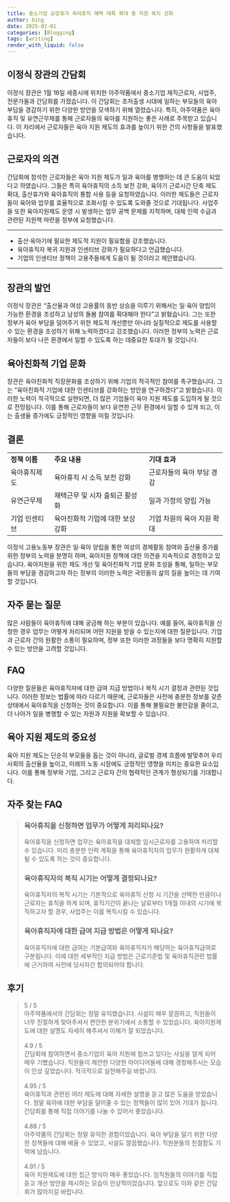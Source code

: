```yaml
---
title: 중소기업 요양휴가 육아휴직 혜택 대폭 확대 중 직원 복지 강화
author: bing
date: 2025-02-01
categories: [Blogging]
tags: [writing]
render_with_liquid: false
---
```



<h2 id='이정식 장관의 간담회'>이정식 장관의 간담회</h2>

<p>이정식 장관은 1월 16일 세종시에 위치한 아주약품에서 중소기업 재직근로자, 사업주, 전문가들과 간담회를 가졌습니다. 이 간담회는 초저출생 시대에 일하는 부모들의 육아 부담을 경감하기 위한 다양한 방안을 모색하기 위해 열렸습니다. 특히, 아주약품은 육아휴직 및 유연근무제를 통해 근로자들의 육아를 지원하는 좋은 사례로 주목받고 있습니다. 이 자리에서 근로자들은 육아 지원 제도의 효과를 높이기 위한 건의 사항들을 발표했습니다.</p>

<h2 id='근로자의 의견'>근로자의 의견</h2>

<p>간담회에 참석한 근로자들은 육아 지원 제도가 일과 육아를 병행하는 데 큰 도움이 되었다고 하였습니다. 그들은 특히 육아휴직의 소득 보전 강화, 육아기 근로시간 단축 제도 확대, 출산휴가와 육아휴직의 통합 사용 등을 요청하였습니다. 이러한 제도들은 근로자들이 육아와 업무를 효율적으로 조화시킬 수 있도록 도와줄 것으로 기대됩니다. 사업주들 또한 육아지원제도 운영 시 발생하는 업무 공백 문제를 지적하며, 대체 인력 수급과 관련된 지원책 마련을 정부에 요청했습니다.</p>

<hr />

<ul>
    <li>출산·육아기에 필요한 제도적 지원이 필요함을 강조했습니다.</li>
    <li>육아휴직자 복귀 지원과 인센티브 강화가 필요하다고 언급했습니다.</li>
    <li>기업의 인센티브 정책이 고용주들에게 도움이 될 것이라고 제안했습니다.</li>
</ul>

<hr />

<h2 id='장관의 발언'>장관의 발언</h2>

<p>이정식 장관은 “출산율과 여성 고용률의 동반 상승을 이루기 위해서는 일·육아 양립이 가능한 환경을 조성하고 남성의 돌봄 참여를 확대해야 한다”고 밝혔습니다. 그는 또한 정부가 육아 부담을 덜어주기 위한 제도적 개선뿐만 아니라 실질적으로 제도를 사용할 수 있는 환경을 조성하기 위해 노력하겠다고 강조했습니다. 이러한 정부의 노력은 근로자들이 보다 나은 환경에서 일할 수 있도록 하는 데중요한 토대가 될 것입니다.</p>

<h2 id='육아친화적 기업 문화'>육아친화적 기업 문화</h2>

<p>장관은 육아친화적 직장문화를 조성하기 위해 기업의 적극적인 참여를 촉구했습니다. 그는 “육아친화적 기업에 대한 인센티브를 강화하는 방안을 연구하겠다”고 밝혔습니다. 이러한 노력이 적극적으로 실현되면, 더 많은 기업들이 육아 지원 제도를 도입하게 될 것으로 전망됩니다. 이를 통해 근로자들이 보다 유연한 근무 환경에서 일할 수 있게 되고, 이는 출생율 증가에도 긍정적인 영향을 미칠 것입니다.</p>

<h2 id='결론'>결론</h2>

<table>
    <tr>
        <td><b>정책 이름</b></td>
        <td><b>주요 내용</b></td>
        <td><b>기대 효과</b></td>
    </tr>
    <tr>
        <td>육아휴직제도</td>
        <td>육아휴직 시 소득 보전 강화</td>
        <td>근로자들의 육아 부담 경감</td>
    </tr>
    <tr>
        <td>유연근무제</td>
        <td>재택근무 및 시차 출퇴근 활성화</td>
        <td>일과 가정의 양립 가능</td>
    </tr>
    <tr>
        <td>기업 인센티브</td>
        <td>육아친화적 기업에 대한 보상 강화</td>
        <td>기업 차원의 육아 지원 확대</td>
    </tr>
</table>

<p>이정식 고용노동부 장관은 일·육아 양립을 통한 여성의 경제활동 참여와 출산율 증가를 위한 정부의 노력을 분명히 하며, 육아지원 정책에 대한 의견을 지속적으로 경청하고 있습니다. 육아지원을 위한 제도 개선 및 육아친화적 기업 문화 조성을 통해, 일하는 부모들의 부담을 경감하고자 하는 정부의 이러한 노력은 국민들의 삶의 질을 높이는 데 기여할 것입니다.</p>

<h2 id='자주 묻는 질문'>자주 묻는 질문</h2>

<p>많은 사람들이 육아휴직에 대해 궁금해 하는 부분이 있습니다. 예를 들어, 육아휴직을 신청한 경우 업무는 어떻게 처리되며 어떤 지원을 받을 수 있는지에 대한 질문입니다. 기업과 근로자 간의 원활한 소통이 필요하며, 정부 또한 이러한 과정들을 보다 명확히 지원할 수 있는 방안을 고려할 것입니다.</p>

<h2 id='FAQ'>FAQ</h2>

<p>다양한 질문들은 육아휴직자에 대한 급여 지급 방법이나 복직 시기 결정과 관련된 것입니다. 이러한 정보는 법률에 따라 다르기 때문에, 근로자들은 사전에 충분한 정보를 갖춘 상태에서 육아휴직을 신청하는 것이 중요합니다. 이를 통해 불필요한 불안감을 줄이고, 더 나아가 일을 병행할 수 있는 자원과 지원을 확보할 수 있습니다.</p>

<h2 id='육아 지원 제도의 중요성'>육아 지원 제도의 중요성</h2>

<p>육아 지원 제도는 단순히 부모들을 돕는 것이 아니라, 글로벌 경제 흐름에 발맞추어 우리 사회의 출산율을 높이고, 미래의 노동 시장에도 긍정적인 영향을 미치는 중요한 요소입니다. 이를 통해 정부와 기업, 그리고 근로자 간의 협력적인 관계가 형성되기를 기대합니다.</p>


<h2 id='자주_찾는_FAQ'>자주 찾는 FAQ</h2>
<div itemscope="" itemtype="https://schema.org/FAQPage"> 
<blockquote> 
<div itemscope="" itemprop="mainEntity" itemtype="https://schema.org/Question"> 
<h3 itemprop="name">육아휴직을 신청하면 업무가 어떻게 처리되나요?</h3> 
<div itemscope="" itemprop="acceptedAnswer" itemtype="https://schema.org/Answer"> 
<span itemprop="text"> 
<p>육아휴직을 신청하면 업무는 육아휴직을 대체할 임시근로자를 고용하여 처리할 수 있습니다. 미리 충분한 인력 계획을 통해 육아휴직자의 업무가 원활하게 대체될 수 있도록 하는 것이 중요합니다.</p> 
</span> 
</div> 
</div> 

<div itemscope="" itemprop="mainEntity" itemtype="https://schema.org/Question"> 
<h3 itemprop="name">육아휴직자의 복직 시기는 어떻게 결정되나요?</h3> 
<div itemscope="" itemprop="acceptedAnswer" itemtype="https://schema.org/Answer"> 
<span itemprop="text"> 
<p>육아휴직자의 복직 시기는 기본적으로 육아휴직 신청 시 기간을 선택한 만큼이나 근로자는 휴직을 하게 되며, 휴직기간이 끝나는 날로부터 1개월 이내의 시기에 복직하고자 할 경우, 사업주는 이를 복직시킬 수 있습니다.</p> 
</span> 
</div> 
</div> 

<div itemscope="" itemprop="mainEntity" itemtype="https://schema.org/Question"> 
<h3 itemprop="name">육아휴직자에 대한 급여 지급 방법은 어떻게 되나요?</h3> 
<div itemscope="" itemprop="acceptedAnswer" itemtype="https://schema.org/Answer"> 
<span itemprop="text"> 
<p>육아휴직자에 대한 급여는 기본급여와 육아휴직자가 해당하는 육아휴직급여로 구분됩니다. 이에 대한 세부적인 지급 방법은 근로기준법 및 육아휴직관련 법률에 근거하여 사전에 당사자간 합의되어야 합니다.</p> 
</span> 
</div> 
</div> 

</blockquote> 
</div>
<h2 id='후기'>후기</h2>
<div itemscope itemtype="https://schema.org/Product">
  <blockquote>
  <div itemprop="review" itemscope itemtype="https://schema.org/Review">
      <div itemprop="reviewRating" itemscope itemtype="https://schema.org/Rating"> <span itemprop="ratingValue">5</span> / <span itemprop="bestRating">5</span> </div>
      <span itemprop="reviewBody">아주약품에서의 간담회는 정말 유익했습니다. 시설이 매우 깔끔하고, 직원들이 너무 친절하게 맞아주셔서 편안한 분위기에서 소통할 수 있었습니다. 육아지원제도에 대한 설명도 자세히 해주셔서 이해가 잘 되었습니다.</span>
  </div>
  <br>
  <div itemprop="review" itemscope itemtype="https://schema.org/Review">
      <div itemprop="reviewRating" itemscope itemtype="https://schema.org/Rating"> <span itemprop="ratingValue">4.9</span> / <span itemprop="bestRating">5</span> </div>
      <span itemprop="reviewBody">간담회에 참여하면서 중소기업이 육아 지원에 힘쓰고 있다는 사실을 알게 되어 매우 기뻤습니다. 직원들이 제안한 다양한 아이디어들에 대해 경청해주시는 모습이 인상 깊었습니다. 적극적으로 실천해주길 바랍니다.</span>
  </div>
  <br>
  <div itemprop="review" itemscope itemtype="https://schema.org/Review">
      <div itemprop="reviewRating" itemscope itemtype="https://schema.org/Rating"> <span itemprop="ratingValue">4.95</span> / <span itemprop="bestRating">5</span> </div>
      <span itemprop="reviewBody">육아휴직과 관련된 여러 제도에 대해 자세한 설명을 듣고 많은 도움을 받았습니다. 정말 육아에 대한 부담을 덜어줄 수 있는 정책들이 많이 있어 기대가 됩니다. 간담회를 통해 직접 이야기를 나눌 수 있어서 좋았습니다.</span>
  </div>
  <br>
  <div itemprop="review" itemscope itemtype="https://schema.org/Review">
      <div itemprop="reviewRating" itemscope itemtype="https://schema.org/Rating"> <span itemprop="ratingValue">4.88</span> / <span itemprop="bestRating">5</span> </div>
      <span itemprop="reviewBody">아주약품의 간담회는 정말 유익한 경험이었습니다. 육아 부담을 덜기 위한 다양한 정책들에 대해 배울 수 있었고, 시설도 깔끔했습니다. 직원분들의 친절함도 기억에 남습니다.</span>
  </div>
  <br>
  <div itemprop="review" itemscope itemtype="https://schema.org/Review">
      <div itemprop="reviewRating" itemscope itemtype="https://schema.org/Rating"> <span itemprop="ratingValue">4.91</span> / <span itemprop="bestRating">5</span> </div>
      <span itemprop="reviewBody">육아 지원제도에 대한 접근 방식이 매우 좋았습니다. 임직원들의 이야기를 직접 듣고 개선 방안을 제시하는 모습이 인상적이었습니다. 앞으로도 이와 같은 간담회가 많아지길 바랍니다.</span>
  </div>
  </blockquote>
</div>
